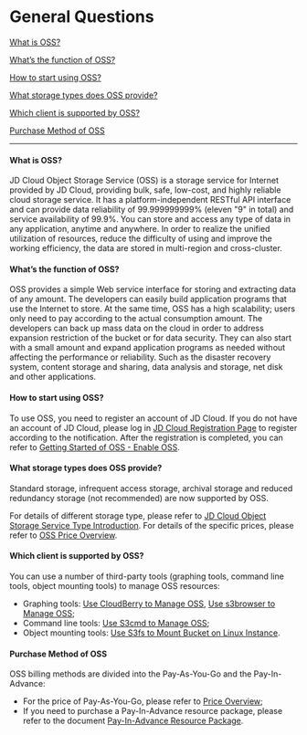 # General Questions

[What is OSS? ](General-Problem#user-content-1)

[What’s the function of OSS? ](General-Problem#user-content-2)

[How to start using OSS? ](General-Problem#user-content-3)

[What storage types does OSS provide? ](General-Problem#user-content-4)

[Which client is supported by OSS? ](General-Problem#user-content-5)

[Purchase Method of OSS](General-Problem#user-content-6)

------

<div id="user-content-1"></div>

#### What is OSS?

JD Cloud Object Storage Service (OSS) is a storage service for Internet provided by JD Cloud, providing bulk, safe, low-cost, and highly reliable cloud storage service. It has a platform-independent RESTful API interface and can provide data reliability of 99.999999999% (eleven "9" in total) and service availability of 99.9%. You can store and access any type of data in any application, anytime and anywhere. In order to realize the unified utilization of resources, reduce the difficulty of using and improve the working efficiency, the data are stored in multi-region and cross-cluster.

<div id="user-content-2"></div>

#### What’s the function of OSS?

OSS provides a simple Web service interface for storing and extracting data of any amount. The developers can easily build application programs that use the Internet to store. At the same time, OSS has a high scalability; users only need to pay according to the actual consumption amount. The developers can back up mass data on the cloud in order to address expansion restriction of the bucket or for data security. They can also start with a small amount and expand application programs as needed without affecting the performance or reliability. Such as the disaster recovery system, content storage and sharing, data analysis and storage, net disk and other applications.

<div id="user-content-3"></div>

#### How to start using OSS?

To use OSS, you need to register an account of JD Cloud. If you do not have an account of JD Cloud, please log in [JD Cloud Registration Page](https://user.jdcloud.com/register) to register according to the notification. After the registration is completed, you can refer to [Getting Started of OSS - Enable OSS](https://docs.jdcloud.com/object-storage-service/sign-up-service-1).

<div id="user-content-4"></div>

#### What storage types does OSS provide?

Standard storage, infrequent access storage, archival storage and reduced redundancy storage (not recommended) are now supported by OSS.

For details of different storage type, please refer to [JD Cloud Object Storage Service Type Introduction](https://docs.jdcloud.com/object-storage-service/storageclass-overview). For details of the specific prices, please refer to [OSS Price Overview](https://docs.jdcloud.com/object-storage-service/price-overview).

<div id="user-content-5"></div>

#### Which client is supported by OSS?

You can use a number of third-party tools (graphing tools, command line tools, object mounting tools) to manage OSS resources:

- Graphing tools: [Use CloudBerry to Manage OSS](https://docs.jdcloud.com/object-storage-service/cloudberry-2), [Use s3browser to Manage OSS](https://docs.jdcloud.com/object-storage-service/manage-oss-with-s3browser);
- Command line tools: [Use S3cmd to Manage OSS](https://docs.jdcloud.com/object-storage-service/s3cmd);
- Object mounting tools: [Use S3fs to Mount Bucket on Linux Instance](https://docs.jdcloud.com/object-storage-service/s3fs).

<div id="user-content-6"></div>

#### Purchase Method of OSS

OSS billing methods are divided into the Pay-As-You-Go and the Pay-In-Advance:

- For the price of Pay-As-You-Go, please refer to [Price Overview](https://docs.jdcloud.com/object-storage-service/price-overview);
- If you need to purchase a Pay-In-Advance resource package, please refer to the document [Pay-In-Advance Resource Package](https://docs.jdcloud.com/object-storage-service/resource-packages).

